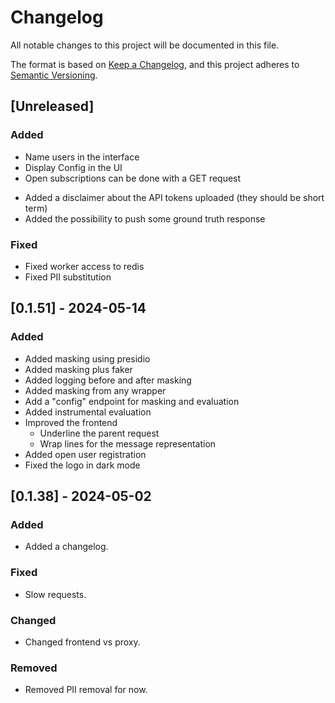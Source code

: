 # Changelog

All notable changes to this project will be documented in this file.

The format is based on [Keep a Changelog](https://keepachangelog.com/en/1.1.0/),
and this project adheres to [Semantic Versioning](https://semver.org/spec/v2.0.0.html).

## [Unreleased]

### Added

- Name users in the interface
- Display Config in the UI
- Open subscriptions can be done with a GET request
<!-- TODO -->
- Added a disclaimer about the API tokens uploaded (they should be short term)
- Added the possibility to push some ground truth response

### Fixed

<!-- TODO -->
- Fixed worker access to redis
- Fixed PII substitution

## [0.1.51] - 2024-05-14

### Added

- Added masking using presidio
- Added masking plus faker
- Added logging before and after masking
- Added masking from any wrapper
- Add a "config" endpoint for masking and evaluation
- Added instrumental evaluation
- Improved the frontend
  - Underline the parent request
  - Wrap lines for the message representation
- Added open user registration
- Fixed the logo in dark mode

## [0.1.38] - 2024-05-02

### Added

- Added a changelog.

### Fixed

- Slow requests.

### Changed

- Changed frontend vs proxy.

### Removed

- Removed PII removal for now.